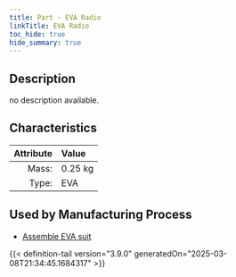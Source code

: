 ```yaml
---
title: Part - EVA Radio
linkTitle: EVA Radio
toc_hide: true
hide_summary: true
---
```

<!-- This is generated by the MarsSim HelpGenertor, do not edit. -->

## Description
no description available.

## Characteristics

| Attribute      | Value |
|--------:|:------|
|Mass:|0.25 kg|
|Type:|EVA|


## Used by Manufacturing Process

- [Assemble EVA suit](/docs/definitions/process/assemble-eva-suit)



{{< definition-tail version="3.9.0" generatedOn="2025-03-08T21:34:45.1684317" >}}




